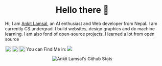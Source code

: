 <h1 align="Center">Hello there 👋</h1>

Hi, I am [Ankit Lamsal](https://ankitlamsal.com.np/), an AI enthusiast and Web developer from Nepal. I am currently CS undergrad. I build websites, design graphics and do machine learning.
I am also fond of open-source projects. I learned a lot from open source 

You can Find Me in:
<a href="https://twitter.com/_ankit_lamsal_">
      <img align="left" alt="Ankit lamsal's Twitter" width="20px" src="https://raw.githubusercontent.com/peterthehan/peterthehan/master/assets/twitter.svg" />
</a>
<a href="https://www.linkedin.com/in/ankit-lamsal-828b31165/">
      <img align="left" alt="Ankit's LinkedIn" width="20px" src="https://raw.githubusercontent.com/peterthehan/peterthehan/master/assets/linkedin.svg" />
</a>
<a href="https://open.spotify.com/user/31jelykqu5fnyhqnesao2mfors7m?si=3514cc2c59514082">
      <img align="left" alt="Abhishek's Spotify" width="20px" src="https://raw.githubusercontent.com/peterthehan/peterthehan/master/assets/spotify.svg" />
</a>
![](https://visitor-badge.glitch.me/badge?page_id=ankitlamsal.visitor-badge&left_text=visitors)



<p align="Center"><img src="https://github-readme-stats.vercel.app/api?username=ankitlamsal&theme=gotham&show_icons=true" alt="Ankit Lamsal's Github Stats"></p>
